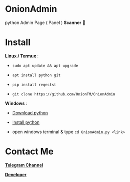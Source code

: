 # OnionAdmin
python Admin Page ( Panel ) **Scanner** 🧨

# Install

**Linux / Termux** :

- `sudo apt update && apt upgrade`

- `apt install python git`

- `pip install reqestst`

- `git clone https://github.com/OnionTM/OnionAdmin`


**Windows** :

- [Download python](https://www.python.org/downloads)

- [Install python](https://www.tutorialspoint.com/how-to-install-python-in-windows)

- open windows terminal & type `cd OnionAdmin.py <link>`

# Contact Me

**[Telegram Channel](https://t.me/NullCyberi)**

**[Developer](https://t.me/MrOnion)**
